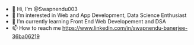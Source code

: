 - 👋 Hi, I’m @Swapnendu003
- 👀 I’m interested in Web and App Development, Data Science Enthusiast
- 🌱 I’m currently learning Front End Web Developement and DSA
- 📫 How to reach me https://www.linkedin.com/in/swapnendu-banerjee-36ba06219 
<!---
Swapnendu003/Swapnendu003 is a ✨ special ✨ repository because its `README.md` (this file) appears on your GitHub profile.
You can click the Preview link to take a look at your changes.
--->
